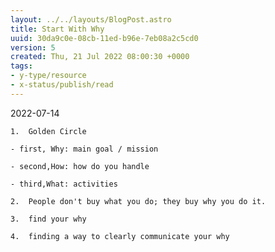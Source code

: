 ```yaml
---
layout: ../../layouts/BlogPost.astro
title: Start With Why
uuid: 30da9c0e-08cb-11ed-b96e-7eb08a2c5cd0
version: 5
created: Thu, 21 Jul 2022 08:00:30 +0000
tags:
- y-type/resource
- x-status/publish/read
---
```


2022-07-14

	1.	Golden Circle

    - first, Why: main goal / mission

    - second,How: how do you handle

    - third,What: activities

	2.	People don't buy what you do; they buy why you do it.

	3.	find your why

	4.	finding a way to clearly communicate your why